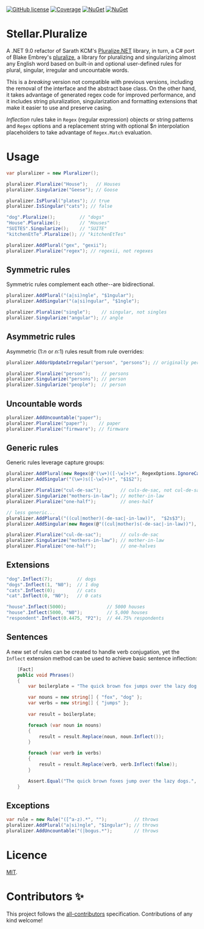 [![GitHub license](https://img.shields.io/github/license/cloudkitects/Stellar.Pluralize.svg)](https://github.com/cloudkitects/Stellar.Pluralize/blob/master/LICENSE.md) [![Coverage](https://coveralls.io/repos/github/cloudkitects/Stellar.Pluralize/badge.svg?branch=main&v=1)](https://coveralls.io/github/cloudkitects/Stellar.Pluralize?branch=main)  [![NuGet](https://img.shields.io/nuget/v/Stellar.Pluralize.svg)](https://www.nuget.org/packages/Stellar.Pluralize/) [![NuGet](https://img.shields.io/nuget/dt/Stellar.Pluralize.svg)](https://www.nuget.org/packages/Stellar.Pluralize/)

# Stellar.Pluralize
A .NET 9.0 refactor of Sarath KCM's [Pluralize.NET](https://github.com/sarathkcm/Pluralize.NET) library, in turn, a C# port of Blake Embrey's [pluralize](https://github.com/blakeembrey/pluralize), a library for pluralizing and singularizing almost any English word based on built-in and optional user-defined rules for plural, singular, irregular and uncountable words.

This is a *breaking* version not compatible with previous versions, including the removal of the interface and the abstract base class. On the other hand, it takes advantage of generated regex code for improved performance, and it includes string pluralization, singularization and formatting extensions that make it easier to use and preserve casing.

_Inflection_ rules take in `Regex` (regular expression) objects or string patterns and `Regex` options and a replacement string with optional $_n_ interpolation placeholders to take advantage of `Regex.Match` evaluation.

# Usage

```cs
var pluralizer = new Pluralizer();

pluralizer.Pluralize("House");   // Houses
pluralizer.Singularize("Geese"); // Goose

pluralizer.IsPlural("plates"); // true
pluralizer.IsSingular("cats"); // false

"dog".Pluralize();         // "dogs"
"House".Pluralize();       // "Houses"
"SUITES".Singularize();    // "SUITE"
"kitchenEtTe".Pluralize(); // "kitchenEtTes"

pluralizer.AddPlural("gex", "gexii");
pluralizer.Pluralize("regex"); // regexii, not regexes
```

## Symmetric rules

Symmetric rules complement each other--are bidirectional.

```cs
pluralizer.AddPlural("(a|si)ngle", "$1ngular");
pluralizer.AddSingular("(a|si)ngular", "$1ngle");

pluralizer.Pluralize("single");    // singular, not singles
pluralizer.Singularize("angular"); // angle
```

## Asymmetric rules

Asymmetric (1:_n_ or _n_:1) rules result from rule overrides:

```cs
pluralizer.AddorUpdateIrregular("person", "persons"); // originally person <=> people

pluralizer.Pluralize("person");    // persons
pluralizer.Singularize("persons"); // person
pluralizer.Singularize("people");  // person
```

## Uncountable words

```cs
pluralizer.AddUncountable("paper");
pluralizer.Pluralize("paper");    // paper
pluralizer.Pluralize("firmware"); // firmware
```

## Generic rules

Generic rules leverage capture groups:

```cs
pluralizer.AddPlural(new Regex(@"(\w+)([-\w]+)+", RegexOptions.IgnoreCase),  "$1s$2");
pluralizer.AddSingular("(\w+)s([-\w]+)+", "$1$2");

pluralizer.Pluralize("cul-de-sac");       // culs-de-sac, not cul-de-sacs
pluralizer.Singularize("mothers-in-law"); // mother-in-law
pluralizer.Pluralize("one-half");         // ones-half

// less generic...
pluralizer.AddPlural("((cul|mother)(-de-sac|-in-law))",  "$2s$3");
pluralizer.AddSingular(new Regex(@"((cul|mother)s(-de-sac|-in-law))"), "$2$3");

pluralizer.Pluralize("cul-de-sac");       // culs-de-sac
pluralizer.Singularize("mothers-in-law"); // mother-in-law
pluralizer.Pluralize("one-half");         // one-halves
```

## Extensions

```cs
"dog".Inflect(7);         // dogs
"dogs".Inflect(1, "N0");  // 1 dog
"cats".Inflect(0);        // cats
"cat".Inflect(0, "N0");   // 0 cats

"house".Inflect(5000);               // 5000 houses
"house".Inflect(5000, "N0");         // 5,000 houses
"respondent".Inflect(0.4475, "P2");  // 44.75% respondents
```

## Sentences

A new set of rules can be created to handle verb conjugation, yet the `Inflect` extension method can be used to achieve basic sentence inflection:

```cs
    [Fact]
    public void Phrases()
    {
        var boilerplate = "The quick brown fox jumps over the lazy dog.";

        var nouns = new string[] { "fox", "dog" };
        var verbs = new string[] { "jumps" };
        
        var result = boilerplate;

        foreach (var noun in nouns)
        {
            result = result.Replace(noun, noun.Inflect());
        }

        foreach (var verb in verbs)
        {
            result = result.Replace(verb, verb.Inflect(false));
        }

        Assert.Equal("The quick brown foxes jump over the lazy dogs.", result);
    }
```

## Exceptions

```cs
var rule = new Rule("([^a-z).*", "");          // throws
pluralizer.AddPlural("a|si)ngle", "$1ngular"); // throws
pluralizer.AddUncountable("(|bogus.*");        // throws
```

# Licence
[MIT](https://github.com/cloudkitects/Stellar.Pluralize/blob/master/LICENSE.md).

# Contributors ✨
This project follows the [all-contributors](https://github.com/all-contributors/all-contributors) specification. Contributions of any kind welcome!
